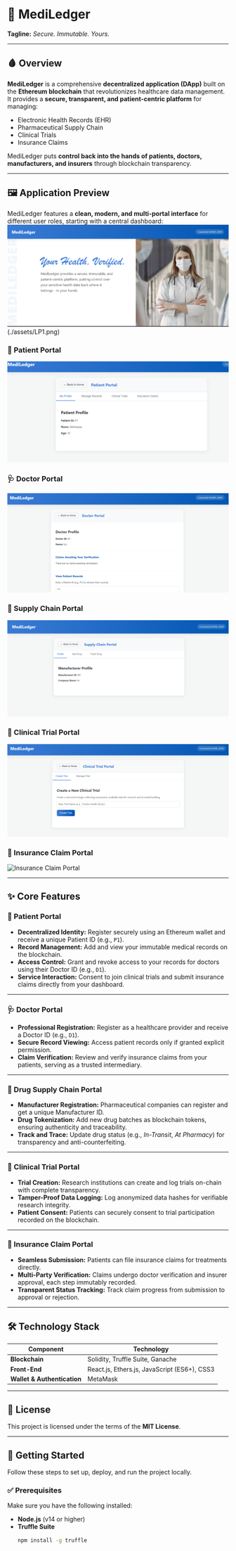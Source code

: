 # 🏥 MediLedger  
**Tagline:** *Secure. Immutable. Yours.*

---

## 🩸 Overview  
**MediLedger** is a comprehensive **decentralized application (DApp)** built on the **Ethereum blockchain** that revolutionizes healthcare data management.  
It provides a **secure, transparent, and patient-centric platform** for managing:  
- Electronic Health Records (EHR)  
- Pharmaceutical Supply Chain  
- Clinical Trials  
- Insurance Claims  

MediLedger puts **control back into the hands of patients, doctors, manufacturers, and insurers** through blockchain transparency.

---

## 🖼️ Application Preview  
MediLedger features a **clean, modern, and multi-portal interface** for different user roles, starting with a central dashboard:
![Selector Dashboard](./assets/LandingPage.png)(./assets/LP1.png) 

### 👤 Patient Portal  
![Patient Portal](./assets/Patient.png)  
### 🩺 Doctor Portal  
![Doctor Portal](./assets/Doctor.png)  
### 💊 Supply Chain Portal  
![Supply Chain Portal](./assets/Supply.png)
### 🔬 Clinical Trial Portal
![Clinical Trial Portal](./assets/Clinic.png)
### 📄 Insurance Claim Portal
![Insurance Claim Portal](./assets/Insurance.png)


---

## ✨ Core Features  

### 👤 Patient Portal  
- **Decentralized Identity:** Register securely using an Ethereum wallet and receive a unique Patient ID (e.g., `P1`).  
- **Record Management:** Add and view your immutable medical records on the blockchain.  
- **Access Control:** Grant and revoke access to your records for doctors using their Doctor ID (e.g., `D1`).  
- **Service Interaction:** Consent to join clinical trials and submit insurance claims directly from your dashboard.  

---

### 🩺 Doctor Portal  
- **Professional Registration:** Register as a healthcare provider and receive a Doctor ID (e.g., `D1`).  
- **Secure Record Viewing:** Access patient records only if granted explicit permission.  
- **Claim Verification:** Review and verify insurance claims from your patients, serving as a trusted intermediary.  

---

### 💊 Drug Supply Chain Portal  
- **Manufacturer Registration:** Pharmaceutical companies can register and get a unique Manufacturer ID.  
- **Drug Tokenization:** Add new drug batches as blockchain tokens, ensuring authenticity and traceability.  
- **Track and Trace:** Update drug status (e.g., *In-Transit*, *At Pharmacy*) for transparency and anti-counterfeiting.  

---

### 🔬 Clinical Trial Portal  
- **Trial Creation:** Research institutions can create and log trials on-chain with complete transparency.  
- **Tamper-Proof Data Logging:** Log anonymized data hashes for verifiable research integrity.  
- **Patient Consent:** Patients can securely consent to trial participation recorded on the blockchain.  

---

### 📄 Insurance Claim Portal  
- **Seamless Submission:** Patients can file insurance claims for treatments directly.  
- **Multi-Party Verification:** Claims undergo doctor verification and insurer approval, each step immutably recorded.  
- **Transparent Status Tracking:** Track claim progress from submission to approval or rejection.  

---

## 🛠️ Technology Stack  
| Component | Technology |
|------------|-------------|
| **Blockchain** | Solidity, Truffle Suite, Ganache |
| **Front-End** | React.js, Ethers.js, JavaScript (ES6+), CSS3 |
| **Wallet & Authentication** | MetaMask |

---

## 📜 License  
This project is licensed under the terms of the **MIT License**.

---

## 🚀 Getting Started  
Follow these steps to set up, deploy, and run the project locally.

### ✅ Prerequisites  
Make sure you have the following installed:  
- **Node.js** (v14 or higher)  
- **Truffle Suite**  
  ```bash
  npm install -g truffle

